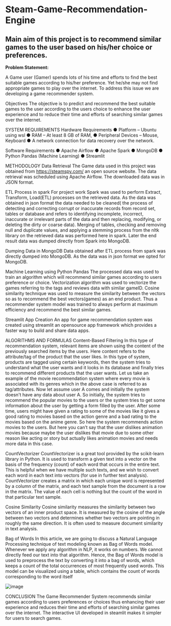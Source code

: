 # Steam-Game-Recommendation-Engine

## Main aim of this project is to recommend similar games to the user based on his/her choice or preferences.

**Problem Statement:**

A Game user (Gamer) spends lots of his time and efforts to find the best suitable games according to his/her preference. Yet he/she may not find appropriate games to play over the internet. To address this issue we are developing a game recommender system.

Objectives
The objective is to predict and recommend the best suitable games to the user according to the users choice to enhance the user experience and to reduce their time and efforts of searching similar games over the internet.

SYSTEM REQUIREMENTS
Hardware Requirements
● Platform – Ubuntu using wsl
● RAM – At least 8 GB of RAM,
● Peripheral Devices – Mouse, Keyboard
● A network connection for data recovery over the network.

Software Requirements
● Apache Airflow
● Apache Spark
● MongoDB
● Python Pandas (Machine Learning)
● Streamlit

METHODOLOGY
Data Retrieval
The Game data used in this project was obtained from https://steamspy.com/ an open source website. The data retrieval was scheduled using Apache Airflow. The downloaded data was in JSON format.

ETL Process in spark
For project work Spark was used to perform Extract, Transform, Load(ETL) processes on the retrieved data. As the data was obtained in json format the data needed to be cleaned( the process of detecting and correcting corrupt or inaccurate records from record set, tables or database and refers to identifying incomplete, incorrect, inaccurate or irrelevant parts of the data and then replacing, modifying, or deleting the dirty or coarse data). Merging of tables, checking and removing null and duplicate values, and applying a stemming process from the nltk library on the retrieved data was performed here in spark. Later the end result data was dumped directly from Spark into MongoDB.

Dumping Data in MongoDB
Data obtained after ETL process from spark was directly dumped into MongoDB. As the data was in json format we opted for MongoDB.

Machine Learning using Python Pandas
The processed data was used to train an algorithm which will recommend similar games according to users preference or choice. Vectorization algorithm was used to vectorize the games referring to the tags and reviews data with similar gameID. Cosine similarity technique was used to measure the similarity between the vectors so as to recommend the best vectors(games) as an end product. Thus a recommender system model was trained to always perform at maximum efficiency and recommend the best similar games.

Streamlit App Creation
An app for game recommendation system was created using streamlit an opensource app framework which provides a faster way to build and share data apps.

ALGORITHMS AND FORMULAS
Content-Based Filtering
In this type of recommendation system, relevant items are shown using the content of the previously searched items by the users. Here content refers to the attribute/tag of the product that the user likes. In this type of system, products are tagged using certain keywords, then the system tries to understand what the user wants and it looks in its database and finally tries to recommend different products that the user wants.
Let us take an example of the movie recommendation system where every movie is associated with its genres which in the above case is referred to as tag/attributes. Now let assume user A comes and initially the system doesn't have any data about user A. So initially, the system tries to recommend the popular movies to the users or the system tries to get some information about the user by getting a form filled by the user. After some time, users might have given a rating to some of the movies like it gives a good rating to movies based on the action genre and a bad rating to the movies based on the anime genre. So here the system recommends action movies to the users. But here you can’t say that the user dislikes animation movies because maybe the user dislikes that movie due to some other reason like acting or story but actually likes animation movies and needs more data in this case.

CountVectorizer
CountVectorizer is a great tool provided by the scikit-learn library in Python. It is used to transform a given text into a vector on the basis of the frequency (count) of each word that occurs in the entire text. This is helpful when we have multiple such texts, and we wish to convert each word in each text into vectors (for use in further text analysis).
CountVectorizer creates a matrix in which each unique word is represented by a column of the matrix, and each text sample from the document is a row in the matrix. The value of each cell is nothing but the count of the word in that particular text sample.

Cosine Similarity
Cosine similarity measures the similarity between two vectors of an inner product space. It is measured by the cosine of the angle between two vectors and determines whether two vectors are pointing in roughly the same direction. It is often used to measure document similarity in text analysis.

Bag of Words
In this article, we are going to discuss a Natural Language Processing technique of text modeling known as Bag of Words model. Whenever we apply any algorithm in NLP, it works on numbers. We cannot directly feed our text into that algorithm. Hence, the Bag of Words model is used to preprocess the text by converting it into a bag of words, which keeps a count of the total occurrences of most frequently used words. This model can be visualized using a table, which contains the count of words corresponding to the word itself

![image](https://github.com/not-harsh/Steam-Game-Recommendation-Engine/assets/141590635/a41a887e-4019-415b-a454-b9c3eccee01a)

CONCLUSION
The Game Recommender System recommends similar games according to users preferences or choices thus enhancing their user experience and reduces their time and efforts of searching similar games over the internet. The interactive UI developed in steamlit makes it simpler for users to search games.
